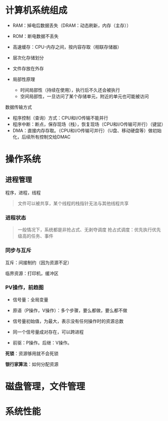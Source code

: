 # 计算机系统组成

* RAM：掉电后数据丢失（DRAM：动态刷新，内存（主存））
* ROM：断电数据不丢失

* 高速缓存：CPU-内存之间，按内容存取（相联存储器）

* 层次化存储划分
* 文件存放在外存
* 局部性原理
  * 时间局部性（持续在使用），执行后不久还会被执行
  * 空间局部性，一旦访问了某个存储单元，附近的单元也可能被访问
 
数据传输方式

* 程序控制（查询）方式：CPU和I/O传输不能并行
* 程序中断：断点，保存现场（栈），恢复现场（CPU和I/O传输可并行）（键鼠）
* DMA：直接内存存取。（CPU和I/O传输可并行）（U盘、移动硬盘等）做初始化，后续所有控制交给DMAC

# 操作系统

## 进程管理

程序，进程，线程

> 文件可以被共享，某个线程的栈指针无法与其他线程共享

### 进程状态

> 一般情况下，系统都是非抢占式、无剥夺调度
> 抢占式调度：优先执行优先级高的任务、事件

### 同步与互斥

互斥：间接制约（因为资源不足）

临界资源：打印机，缓冲区

### PV操作，前趋图

* 信号量：全局变量
* 原语（P操作，V操作）：多个步骤，要么都做，要么都不做
* 信号量初始值，为最大，表示没有任何操作时的资源总数
* 同一个信号量成对存在，可以跨进程

* 前驱：P操作。后继：V操作。

**死锁**：资源够用就不会死锁

**银行家算法**：如何分配资源

# 磁盘管理，文件管理

# 系统性能
